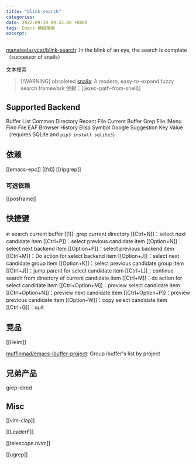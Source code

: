 ```yaml
---
title: "blink-search"
categories: 
date: 2022-09-30 00:43:00 +0800
tags: Emacs 模糊搜索
excerpt: 
---
```



[manateelazycat/blink-search](https://github.com/manateelazycat/blink-search): In the blink of an eye, the search is complete（successor of snails）

文本搜索

> [!WARNING] obsoleted
> [snails](https://github.com/manateelazycat/snails): A modern, easy-to-expand fuzzy search framework
> 依赖：[[exec-path-from-shell]]

## Supported Backend

Buffer List
Common Directory
Recent File
Current Buffer
Grep File
IMenu
Find File
EAF Browser History
Elisp Symbol
Google Suggestion
Key Value（requires SQLite and `pip3 install sqlite3`）

## 依赖

[[emacs-epc]]
[[fd]]
[[ripgrep]]

### 可选依赖

[[posframe]]

## 快捷键

`#`: search current buffer
[[!]]: grep current directory
[[Ctrl+N]]：select next candidate item
[[Ctrl+P]]：select previous candidate item
[[Option+N]]：select next backend item
[[Option+P]]：select previous backend item
[[Ctrl+M]]：Do action for select backend item
[[Option+J]]：select next candidate group item
[[Option+K]]：select previous candidate group item
[[Ctrl+J]]：jump parent for select candidate item
[[Ctrl+L]]：continue search from directory of current candidate item
[[Ctrl+M]]：do action for select candidate item
[[Ctrl+Option+M]]：preview select candidate item
[[Ctrl+Option+N]]：preview next candidate item
[[Ctrl+Option+P]]：preview previous candidate item
[[Option+W]]：copy select candidate item
[[Ctrl+G]]：quit


## 竞品

[[Helm]]

[muffinmad/emacs-ibuffer-project](https://github.com/muffinmad/emacs-ibuffer-project): Group ibuffer's list by project



## 兄弟产品

grep-dired

## Misc

[[vim-clap]]

[[LeaderF]]

[[telescope.nvim]]

[[ugrep]]

